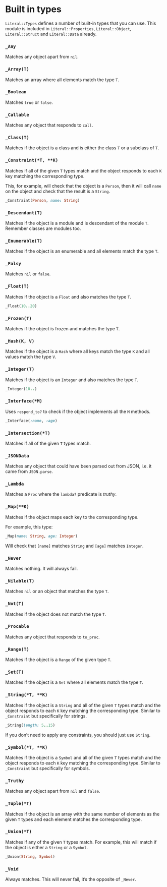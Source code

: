 
# Built in types

`Literal::Types` defines a number of built-in types that you can use. This module is included in `Literal::Properties`, `Literal::Object`, `Literal::Struct` and `Literal::Data` already.

### `_Any`

Matches any object apart from `nil`.

### `_Array(T)`

Matches an array where all elements match the type `T`.

### `_Boolean`

Matches `true` or `false`.

### `_Callable`

Matches any object that responds to `call`.

### `_Class(T)`

Matches if the object is a class and is either the class `T` or a subclass of `T`.

### `_Constraint(*T, **K)`

Matches if all of the given `T` types match and the object responds to each `K` key matching the corresponding type.

This, for example, will check that the object is a `Person`, then it will call `name` on the object and check that the result is a `String`.

```ruby
_Constraint(Person, name: String)
```

### `_Descendant(T)`

Matches if the object is a module and is descendant of the module `T`. Remember classes are modules too.

### `_Enumerable(T)`

Matches if the object is an enumerable and all elements match the type `T`.

### `_Falsy`

Matches `nil` or `false`.

### `_Float(T)`

Matches if the object is a `Float` and also matches the type `T`.

```ruby
_Float(10..20)
```

### `_Frozen(T)`

Matches if the object is frozen and matches the type `T`.

### `_Hash(K, V)`

Matches if the object is a `Hash` where all keys match the type `K` and all values match the type `V`.

### `_Integer(T)`

Matches if the object is an `Integer` and also matches the type `T`.

```ruby
_Integer(18..)
```

### `_Interface(*M)`

Uses `respond_to?` to check if the object implements all the `M` methods.

```ruby
_Interface(:name, :age)
```

### `_Intersection(*T)`

Matches if all of the given `T` types match.

### `_JSONData`

Matches any object that could have been parsed out from JSON, i.e. it came from `JSON.parse`.

### `_Lambda`

Matches a `Proc` where the `lambda?` predicate is *truthy*.

### `_Map(**K)`

Matches if the object maps each key to the corresponding type.

For example, this type:

```ruby
_Map(name: String, age: Integer)
```

Will check that `[name]` matches `String` and `[age]` matches `Integer`.

### `_Never`

Matches nothing. It will always fail.

### `_Nilable(T)`

Matches `nil` or an object that matches the type `T`.

### `_Not(T)`

Matches if the object does not match the type `T`.

### `_Procable`

Matches any object that responds to `to_proc`.

### `_Range(T)`

Matches if the object is a `Range` of the given type `T`.

### `_Set(T)`

Matches if the object is a `Set` where all elements match the type `T`.

### `_String(*T, **K)`

Matches if the object is a `String` and all of the given `T` types match and the object responds to each `K` key matching the corresponding type. Similar to `_Constraint` but specifically for strings.

```ruby
_String(length: 5..15)
```

If you don’t need to apply any constraints, you should just use `String`.

### `_Symbol(*T, **K)`

Matches if the object is a `Symbol` and all of the given `T` types match and the object responds to each `K` key matching the corresponding type. Similar to `_Constraint` but specifically for symbols.

### `_Truthy`

Matches any object apart from `nil` and `false`.

### `_Tuple(*T)`

Matches if the object is an array with the same number of elements as the given `T` types and each element matches the corresponding type.

### `_Union(*T)`

Matches if any of the given `T` types match. For example, this will match if the object is either a `String` or a `Symbol`.

```ruby
_Union(String, Symbol)
```

### `_Void`

Always matches. This will never fail, it’s the opposite of `_Never`.
